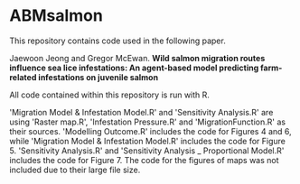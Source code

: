 # ABMsalmon

This repository contains code used in the following paper. 

Jaewoon Jeong and Gregor McEwan. __Wild salmon migration routes influence sea lice infestations: An agent-based model predicting farm-related infestations on juvenile salmon__

All code contained within this repository is run with R. 

'Migration Model & Infestation Model.R' and 'Sensitivity Analysis.R' are using 'Raster map.R', 'Infestation Pressure.R' and 'MigrationFunction.R' as their sources. 'Modelling Outcome.R' includes the code for Figures 4 and 6, while 'Migration Model & Infestation Model.R' includes the code for Figure 5. 'Sensitivity Analysis.R' and 'Sensitivity Analysis _ Proportional Model.R' includes the code for Figure 7. The code for the figures of maps was not included due to their large file size. 
